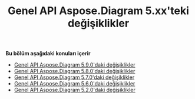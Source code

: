 ﻿---
title: Genel API Aspose.Diagram 5.xx'teki değişiklikler
type: docs
weight: 40
url: /tr/java/public-api-changes-in-aspose-diagram-5-x-x/
---
**Bu bölüm aşağıdaki konuları içerir**
- [Genel API Aspose.Diagram 5.9.0'daki değişiklikler](/diagram/tr/java/public-api-changes-in-aspose-diagram-5-9-0/)
- [Genel API Aspose.Diagram 5.8.0'daki değişiklikler](/diagram/tr/java/public-api-changes-in-aspose-diagram-5-8-0/)
- [Genel API Aspose.Diagram 5.7.0'daki değişiklikler](/diagram/tr/java/public-api-changes-in-aspose-diagram-5-7-0/)
- [Genel API Aspose.Diagram 5.6.0'daki değişiklikler](/diagram/tr/java/public-api-changes-in-aspose-diagram-5-6-0/)
- [Genel API Aspose.Diagram 5.2.0'daki değişiklikler](/diagram/tr/java/public-api-changes-in-aspose-diagram-5-2-0/)
